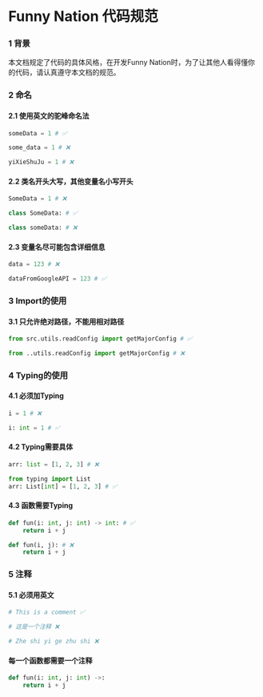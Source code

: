 # Funny Nation 代码规范

### 1 背景

本文档规定了代码的具体风格，在开发Funny Nation时，为了让其他人看得懂你的代码，请认真遵守本文档的规范。

### 2 命名

#### 2.1 使用英文的驼峰命名法

```python
someData = 1 # ✅

some_data = 1 # ❌

yiXieShuJu = 1 # ❌
```

#### 2.2 类名开头大写，其他变量名小写开头

```python
SomeData = 1 # ❌

class SomeData: # ✅

class someData: # ❌
```

#### 2.3 变量名尽可能包含详细信息

```python
data = 123 # ❌

dataFromGoogleAPI = 123 # ✅
```

### 3 Import的使用

#### 3.1 只允许绝对路径，不能用相对路径

```python
from src.utils.readConfig import getMajorConfig # ✅

from ..utils.readConfig import getMajorConfig # ❌
```

### 4 Typing的使用

#### 4.1 必须加Typing

```python
i = 1 # ❌

i: int = 1 # ✅
```

#### 4.2 Typing需要具体

```python
arr: list = [1, 2, 3] # ❌

from typing import List
arr: List[int] = [1, 2, 3] # ✅
```

#### 4.3 函数需要Typing

```python
def fun(i: int, j: int) -> int: # ✅
    return i + j

def fun(i, j): # ❌
    return i + j
```

### 5 注释

#### 5.1 必须用英文

```python
# This is a comment ✅

# 这是一个注释 ❌

# Zhe shi yi ge zhu shi ❌
```

#### 每一个函数都需要一个注释

```python
def fun(i: int, j: int) ->:
    return i + j
```